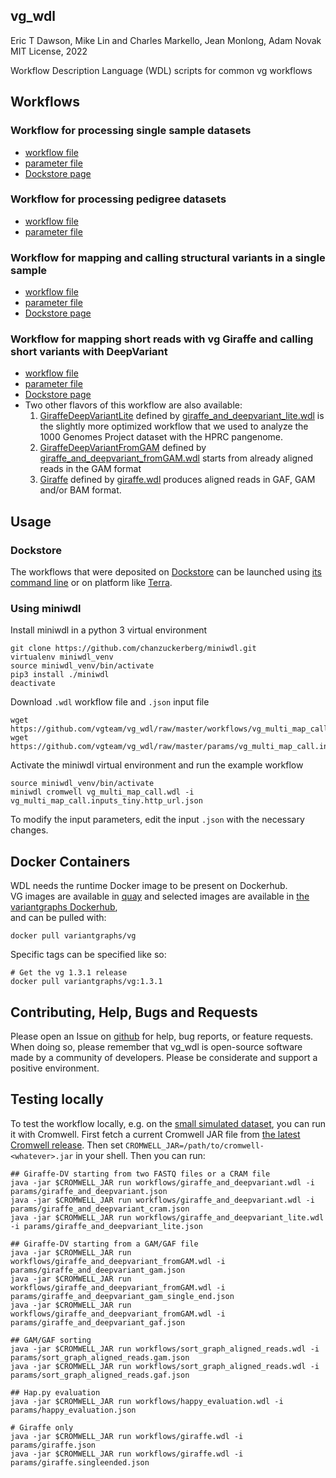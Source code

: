 vg\_wdl
---------------
Eric T Dawson, Mike Lin and Charles Markello, Jean Monlong, Adam Novak
MIT License, 2022

Workflow Description Language (WDL) scripts for common vg workflows

## Workflows

### Workflow for processing single sample datasets

- [workflow file](https://github.com/vgteam/vg_wdl/raw/master/workflows/vg_multi_map_call.wdl)
- [parameter file](https://github.com/vgteam/vg_wdl/raw/master/params/vg_multi_map_call.inputs_tiny.http_url.json)
- [Dockstore page](https://dockstore.org/workflows/github.com/vgteam/vg_wdl/vg-pipeline-workingexample:master?tab=info)

### Workflow for processing pedigree datasets

- [workflow file](https://github.com/vgteam/vg_wdl/raw/master/workflows/vg_trio_multi_map_call.wdl)
- [parameter file](https://github.com/vgteam/vg_wdl/raw/master/params/vg_trio_multi_map_call.inputs_tiny.http_url.json)

### Workflow for mapping and calling structural variants in a single sample

- [workflow file](https://github.com/vgteam/vg_wdl/raw/svpack/workflows/vg_map_call_sv.wdl)
- [parameter file](https://github.com/vgteam/vg_wdl/raw/svpack/params/vg_map_call_sv_test.inputs.json)
- [Dockstore page](https://dockstore.org/workflows/github.com/vgteam/vg_wdl/vg_map_call_sv:svpack?tab=info)

### Workflow for mapping short reads with vg Giraffe and calling short variants with DeepVariant

- [workflow file](workflows/giraffe_and_deepvariant.wdl)
- [parameter file](params/giraffe_and_deepvariant.json)
- [Dockstore page](https://dockstore.org/workflows/github.com/vgteam/vg_wdl/GiraffeDeepVariant:master?tab=info)
- Two other flavors of this workflow are also available:
    1. [GiraffeDeepVariantLite](https://dockstore.org/workflows/github.com/vgteam/vg_wdl/GiraffeDeepVariantLite:master?tab=info) defined by [giraffe_and_deepvariant_lite.wdl](workflows/giraffe_and_deepvariant_lite.wdl) is the slightly more optimized workflow that we used to analyze the 1000 Genomes Project dataset with the HPRC pangenome.
    1. [GiraffeDeepVariantFromGAM](https://dockstore.org/workflows/github.com/vgteam/vg_wdl/GiraffeDeepVariantFromGAM:master?tab=info) defined by [giraffe_and_deepvariant_fromGAM.wdl](workflows/giraffe_and_deepvariant_fromGAM.wdl) starts from already aligned reads in the GAM format
    1. [Giraffe](https://dockstore.org/workflows/github.com/vgteam/vg_wdl/Giraffe:master?tab=info) defined by [giraffe.wdl](workflows/giraffe.wdl) produces aligned reads in GAF, GAM and/or BAM format.
    


## Usage

### Dockstore

The workflows that were deposited on [Dockstore](https://dockstore.org/) can be launched using [its command line](https://docs.dockstore.org/en/stable/launch-with/launch.html) or on platform like [Terra](https://app.terra.bio/).

### Using miniwdl

Install miniwdl in a python 3 virtual environment
```
git clone https://github.com/chanzuckerberg/miniwdl.git
virtualenv miniwdl_venv
source miniwdl_venv/bin/activate
pip3 install ./miniwdl
deactivate
```
Download `.wdl` workflow file and `.json` input file
```
wget https://github.com/vgteam/vg_wdl/raw/master/workflows/vg_multi_map_call.wdl
wget https://github.com/vgteam/vg_wdl/raw/master/params/vg_multi_map_call.inputs_tiny.http_url.json
```
Activate the miniwdl virtual environment and run the example workflow
```
source miniwdl_venv/bin/activate
miniwdl cromwell vg_multi_map_call.wdl -i vg_multi_map_call.inputs_tiny.http_url.json
```
To modify the input parameters, edit the input `.json` with the necessary changes.

## Docker Containers

WDL needs the runtime Docker image to be present on Dockerhub.  
VG images are available in [quay](https://quay.io/repository/vgteam/vg?tab=tags)
and selected images are available in [ the variantgraphs Dockerhub](https://cloud.docker.com/u/variantgraphs/repository/docker/variantgraphs/vg),  
and can be pulled with:  
```
docker pull variantgraphs/vg  
```

Specific tags can be specified like so:  
```
# Get the vg 1.3.1 release  
docker pull variantgraphs/vg:1.3.1
```

## Contributing, Help, Bugs and Requests

Please open an Issue on [github](https://github.com/vgteam/vg_wdl) for help, bug reports, or feature requests.
When doing so, please remember that vg\_wdl is open-source software made by a community of developers. 
Please be considerate and support a positive environment.

## Testing locally

To test the workflow locally, e.g. on the [small simulated dataset](tests/small_sim_graph), you can run it with Cromwell. First fetch a current Cromwell JAR file from [the latest Cromwell release](https://github.com/broadinstitute/cromwell/releases/latest/). Then set `CROMWELL_JAR=/path/to/cromwell-<whatever>.jar` in your shell. Then you can run:

```
## Giraffe-DV starting from two FASTQ files or a CRAM file
java -jar $CROMWELL_JAR run workflows/giraffe_and_deepvariant.wdl -i params/giraffe_and_deepvariant.json
java -jar $CROMWELL_JAR run workflows/giraffe_and_deepvariant.wdl -i params/giraffe_and_deepvariant_cram.json
java -jar $CROMWELL_JAR run workflows/giraffe_and_deepvariant_lite.wdl -i params/giraffe_and_deepvariant_lite.json

## Giraffe-DV starting from a GAM/GAF file
java -jar $CROMWELL_JAR run workflows/giraffe_and_deepvariant_fromGAM.wdl -i params/giraffe_and_deepvariant_gam.json
java -jar $CROMWELL_JAR run workflows/giraffe_and_deepvariant_fromGAM.wdl -i params/giraffe_and_deepvariant_gam_single_end.json
java -jar $CROMWELL_JAR run workflows/giraffe_and_deepvariant_fromGAM.wdl -i params/giraffe_and_deepvariant_gaf.json

## GAM/GAF sorting
java -jar $CROMWELL_JAR run workflows/sort_graph_aligned_reads.wdl -i params/sort_graph_aligned_reads.gam.json
java -jar $CROMWELL_JAR run workflows/sort_graph_aligned_reads.wdl -i params/sort_graph_aligned_reads.gaf.json

## Hap.py evaluation
java -jar $CROMWELL_JAR run workflows/happy_evaluation.wdl -i params/happy_evaluation.json

# Giraffe only
java -jar $CROMWELL_JAR run workflows/giraffe.wdl -i params/giraffe.json
java -jar $CROMWELL_JAR run workflows/giraffe.wdl -i params/giraffe.singleended.json
```

